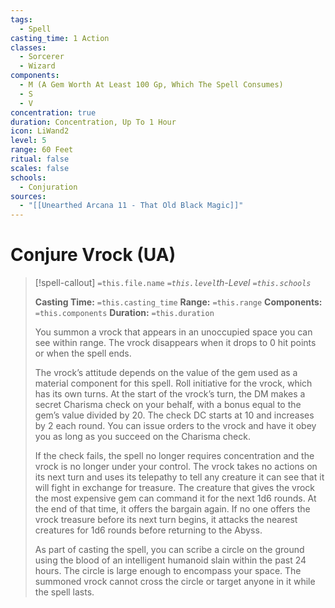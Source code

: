 ```yaml
---
tags:
  - Spell
casting_time: 1 Action
classes:
  - Sorcerer
  - Wizard
components:
  - M (A Gem Worth At Least 100 Gp, Which The Spell Consumes)
  - S
  - V
concentration: true
duration: Concentration, Up To 1 Hour
icon: LiWand2
level: 5
range: 60 Feet
ritual: false
scales: false
schools:
  - Conjuration
sources:
  - "[[Unearthed Arcana 11 - That Old Black Magic]]"
---
```


# Conjure Vrock (UA)

>[!spell-callout] `=this.file.name`
>*`=this.level`th-Level `=this.schools`*
>
>**Casting Time:** `=this.casting_time`
>**Range:** `=this.range`
>**Components:** `=this.components`
>**Duration:** `=this.duration`
>
>You summon a vrock that appears in an unoccupied space you can see within range. The vrock disappears when it drops to 0 hit points or when the spell ends.
>
>The vrock’s attitude depends on the value of the gem used as a material component for this spell. Roll initiative for the vrock, which has its own turns. At the start of the vrock’s turn, the DM makes a secret Charisma check on your behalf, with a bonus equal to the gem’s value divided by 20. The check DC starts at 10 and increases by 2 each round. You can issue orders to the vrock and have it obey you as long as you succeed on the Charisma check.
>
>If the check fails, the spell no longer requires concentration and the vrock is no longer under your control. The vrock takes no actions on its next turn and uses its telepathy to tell any creature it can see that it will fight in exchange for treasure. The creature that gives the vrock the most expensive gem can command it for the next 1d6 rounds. At the end of that time, it offers the bargain again. If no one offers the vrock treasure before its next turn begins, it attacks the nearest creatures for 1d6 rounds before returning to the Abyss.
>
>As part of casting the spell, you can scribe a circle on the ground using the blood of an intelligent humanoid slain within the past 24 hours. The circle is large enough to encompass your space. The summoned vrock cannot cross the circle or target anyone in it while the spell lasts.
>
>

